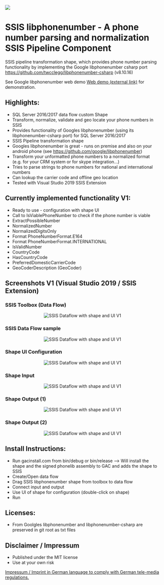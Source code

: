 <img src ="https://dev.azure.com/ich0166/SSIS%20libphonenumber/_apis/build/status/ChrisMayor.SSISlibphonenumber?branchName=master"></img>
# SSIS libphonenumber - A phone number parsing and normalization SSIS Pipeline Component
SSIS pipeline transformation shape, which provides phone number parsing functionality by implementing the Google libphonenumber csharp port https://github.com/twcclegg/libphonenumber-csharp (v8.10.16)

See Google libphonenumber web demo <a href="https://libphonenumber.appspot.com/">Web demo (external link)</a> for demonstration.

## Highlights:
* SQL Server 2016/2017 data flow custom Shape
* Transform, normalize, validate and geo locate your phone numbers in SSIS
* Provides functionality of Googles libphonenumber (using its libphonenumber-csharp port) for SQL Server 2016/2017
* SSIS Pipeline transformation shape
* Googles libphonenumber is great - runs on premise and also on your android phone (see https://github.com/google/libphonenumber)
* Transform your unformatted phone numbers to a normalized format (e.g. for your CRM system or for skype integration...)
* Tries to parse strings to phone numbers for national and international numbers
* Can lookup the carrier code and offline geo location
* Tested with Visual Studio 2019 SSIS Extension

## Currently implemented functionality V1:
* Ready to use - configuration with shape UI
* Call to IsViablePhoneNumber to check if the phone number is viable
* ExtractPossibleNumber
* NormalizedNumber
* NormalizedDigitsOnly
* Format PhoneNumberFormat.E164
* Format PhoneNumberFormat.INTERNATIONAL
* IsValidNumber
* CountryCode
* HasCountryCode
* PreferredDomesticCarrierCode
* GeoCoderDescription (GeoCoder)

## Screenshots V1 (Visual Studio 2019 / SSIS Extension)

### SSIS Toolbox (Data Flow)
<p align="center">
  <img src="../master/Screenshots/1_Capture_V1_0.JPG" title="SSIS Dataflow with shape and UI V1">
</p>

### SSIS Data Flow sample
<p align="center">
  <img src="../master/Screenshots/1_Capture_V1_1.JPG" title="SSIS Dataflow with shape and UI V1">
</p>

### Shape UI Configuration
<p align="center">
  <img src="../master/Screenshots/1_Capture_V1_2.JPG" title="SSIS Dataflow with shape and UI V1">
</p>

### Shape Input
<p align="center">
  <img src="../master/Screenshots/1_Capture_V1_3.JPG" title="SSIS Dataflow with shape and UI V1">
</p>

### Shape Output (1)
<p align="center">
  <img src="../master/Screenshots/1_Capture_V1_4.JPG" title="SSIS Dataflow with shape and UI V1">
</p>

### Shape Output (2)
<p align="center">
  <img src="../master/Screenshots/1_Capture_V1_5.JPG" title="SSIS Dataflow with shape and UI V1">
</p>


## Install Instructions:
* Run gacinstall.com from bin/debug or bin/release --> Will install the shape and the signed phonelib assembly to GAC and adds the shape to SSIS
* Create/Open data flow
* Drag SSIS libphonenumber shape from toolbox to data flow
* Connect input and output
* Use UI of shape for configuration (double-click on shape)
* Run

## Licenses:
* From Goolgles libphonenumber and libphonenumber-csharp are preserved in git root as txt files

## Disclaimer / Impressum

* Published under the MIT license
* Use at your own risk

<a href="https://github.com/ChrisMayor/Impressum">Impressum / Imprint in German language to comply with German tele-media regulations.</a>
